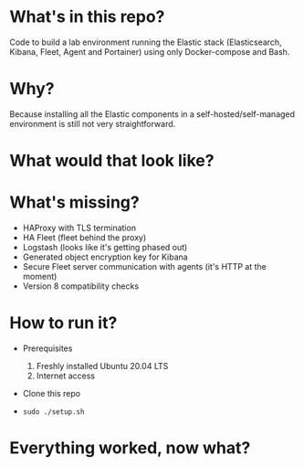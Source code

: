 # What's in this repo?

Code to build a lab environment running the Elastic stack (Elasticsearch, Kibana, Fleet, Agent and Portainer) using only Docker-compose and Bash.

# Why?

Because installing all the Elastic components in a self-hosted/self-managed environment is still not very straightforward. 

# What would that look like?

# What's missing?

- HAProxy with TLS termination 
- HA Fleet (fleet behind the proxy)
- Logstash (looks like it's getting phased out)
- Generated object encryption key for Kibana
- Secure Fleet server communication with agents (it's HTTP at the moment)
- Version 8 compatibility checks

# How to run it?

- Prerequisites
  1. Freshly installed Ubuntu 20.04 LTS
  1. Internet access
  
- Clone this repo
- `sudo ./setup.sh`

# Everything worked, now what?

